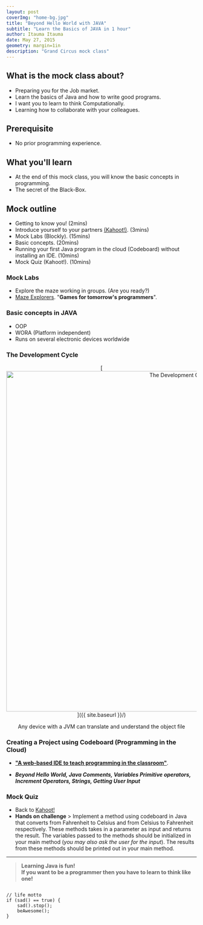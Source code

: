 ```yaml
---
layout: post
coverImg: "home-bg.jpg"
title: "Beyond Hello World with JAVA"
subtitle: "Learn the Basics of JAVA in 1 hour"
author: Itauma Itauma
date: May 27, 2015
geometry: margin=1in
description: "Grand Circus mock class"
---
```


## What is the mock class about?  
- Preparing you for the Job market.
- Learn the basics of Java and how to write good programs.
- I want you to learn to think Computationally.
- Learning how to collaborate with your colleagues. 

## Prerequisite 
- No prior programming experience.

## What you'll learn  
- At the end of this mock class, you will know the basic concepts in programming.  
- The secret of the Black-Box.  

## Mock outline  
- Getting to know you! (2mins)  
- Introduce yourself to your partners [(Kahoot!)][kahoot]. (3mins)  
- Mock Labs (Blockly). (15mins)  
- Basic concepts.   (20mins)  
- Running your first Java program in the cloud (Codeboard) without installing an IDE. (10mins)  
- Mock Quiz (Kahoot!). (10mins)



### Mock Labs  
- Explore the maze working in groups. (Are you ready?) 
- [Maze Explorers][blockly]. "**Games for tomorrow's programmers**".

[blockly]: https://blockly-games.appspot.com/

### Basic concepts in JAVA
- OOP
- WORA (Platform independent)
- Runs on several electronic devices worldwide

### The Development Cycle

<center>
[<img src="{{ site.baseurl }}/img/developmentCycle.jpg" alt="The Development Cycle" style="width: 900px;"/>]({{ site.baseurl }}/)

Any device with a JVM can translate and understand the object file
</center>


### Creating a Project using Codeboard (Programming in the Cloud)

- [**"A web-based IDE to teach programming in the classroom"**][codeboard].

[codeboard]: https://codeboard.io/

- **_Beyond Hello World, Java Comments, Variables Primitive operators, Increment Operators, Strings, Getting User Input_**


### Mock Quiz

- Back to [Kahoot!][kahoot]
- **Hands on challenge** > Implement a method using codeboard in Java that converts from Fahrenheit to Celsius and from Celsius to Fahrenheit respectively. These methods takes in a parameter as input and returns the result. The variables passed to the methods should be initialized in your main method (_you may also ask the user for the input_). The results from these methods should be printed out in your main method.

[kahoot]: https://play.kahoot.it/#/k/c6c236eb-952f-400b-81ca-c0bf70ad8cb9

***
>**Learning Java is fun!**  
>**If you want to be a programmer then you have to learn to think like one!**  
<code>
// life motto  
if (sad() == true) {  
    sad().stop();  
    beAwesome();  
}  
</code>